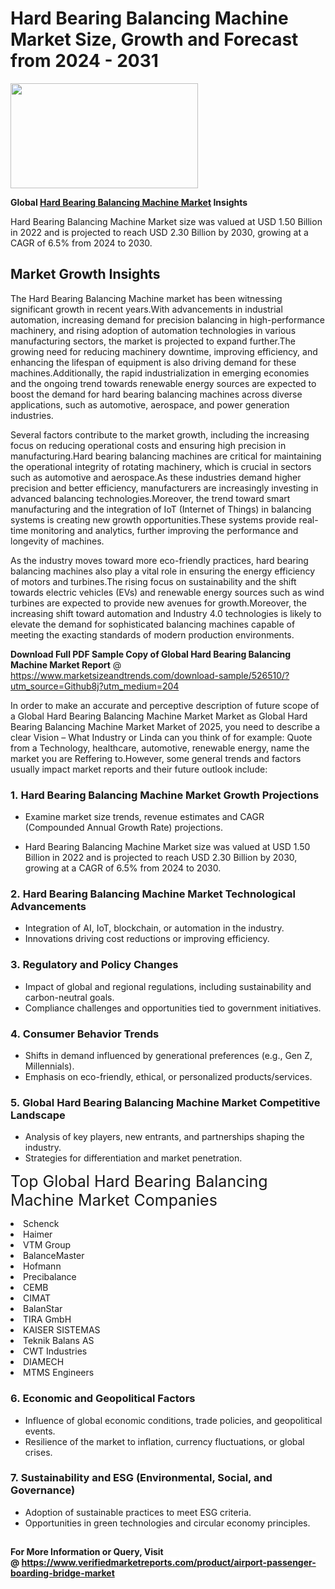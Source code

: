 <H1>Hard Bearing Balancing Machine Market Size, Growth and Forecast from 2024 - 2031</H1><img class="aligncenter size-medium wp-image-584254" src="https://thirdeyenews.in/wp-content/uploads/2024/09/Global-Market-Research-300x168.jpeg" alt="" width="300" height="168" /><p><strong>Global&nbsp;<a href="https://www.marketsizeandtrends.com/download-sample/526510/?utm_source=Github8j?utm_medium=204">Hard Bearing Balancing Machine Market</a> Insights</strong></p><p>Hard Bearing Balancing Machine Market size was valued at USD 1.50 Billion in 2022 and is projected to reach USD 2.30 Billion by 2030, growing at a CAGR of 6.5% from 2024 to 2030.</p><p><h2>Market Growth Insights</h2> <p>The Hard Bearing Balancing Machine market has been witnessing significant growth in recent years.With advancements in industrial automation, increasing demand for precision balancing in high-performance machinery, and rising adoption of automation technologies in various manufacturing sectors, the market is projected to expand further.The growing need for reducing machinery downtime, improving efficiency, and enhancing the lifespan of equipment is also driving demand for these machines.Additionally, the rapid industrialization in emerging economies and the ongoing trend towards renewable energy sources are expected to boost the demand for hard bearing balancing machines across diverse applications, such as automotive, aerospace, and power generation industries.</p> <p>Several factors contribute to the market growth, including the increasing focus on reducing operational costs and ensuring high precision in manufacturing.Hard bearing balancing machines are critical for maintaining the operational integrity of rotating machinery, which is crucial in sectors such as automotive and aerospace.As these industries demand higher precision and better efficiency, manufacturers are increasingly investing in advanced balancing technologies.Moreover, the trend toward smart manufacturing and the integration of IoT (Internet of Things) in balancing systems is creating new growth opportunities.These systems provide real-time monitoring and analytics, further improving the performance and longevity of machines.</p> <p>As the industry moves toward more eco-friendly practices, hard bearing balancing machines also play a vital role in ensuring the energy efficiency of motors and turbines.The rising focus on sustainability and the shift towards electric vehicles (EVs) and renewable energy sources such as wind turbines are expected to provide new avenues for growth.Moreover, the increasing shift toward automation and Industry 4.0 technologies is likely to elevate the demand for sophisticated balancing machines capable of meeting the exacting standards of modern production environments.</p> <p><span class=""><strong>Download Full PDF Sample Copy of Global Hard Bearing Balancing Machine Market Report</strong> @ <a href="https://www.marketsizeandtrends.com/download-sample/526510/?utm_source=Github8j?utm_medium=204" target="_blank">https://www.marketsizeandtrends.com/download-sample/526510/?utm_source=Github8j?utm_medium=204</a></span></p><p>In order to make an accurate and perceptive description of future scope of a Global&nbsp;Hard Bearing Balancing Machine Market Market as Global&nbsp;Hard Bearing Balancing Machine Market Market of 2025, you need to describe a clear Vision &ndash; What Industry or Linda can you think of for example: Quote from a Technology, healthcare, automotive, renewable energy, name the market you are Reffering to.However, some general trends and factors usually impact market reports and their future outlook include:</p><h3>1.&nbsp;<strong>Hard Bearing Balancing Machine Market Growth Projections</strong></h3><ul><li>Examine market size trends, revenue estimates and CAGR (Compounded Annual Growth Rate) projections.</li><li><p>Hard Bearing Balancing Machine Market size was valued at USD 1.50 Billion in 2022 and is projected to reach USD 2.30 Billion by 2030, growing at a CAGR of 6.5% from 2024 to 2030.</p></li></ul><h3>2.&nbsp;<strong>Hard Bearing Balancing Machine Market Technological Advancements</strong></h3><ul><li>Integration of AI, IoT, blockchain, or automation in the industry.</li><li>Innovations driving cost reductions or improving efficiency.</li></ul><h3>3.&nbsp;<strong>Regulatory and Policy Changes</strong></h3><ul><li>Impact of global and regional regulations, including sustainability and carbon-neutral goals.</li><li>Compliance challenges and opportunities tied to government initiatives.</li></ul><h3>4.&nbsp;<strong>Consumer Behavior Trends</strong></h3><ul><li>Shifts in demand influenced by generational preferences (e.g., Gen Z, Millennials).</li><li>Emphasis on eco-friendly, ethical, or personalized products/services.</li></ul><h3>5.&nbsp;<strong>Global Hard Bearing Balancing Machine Market Competitive Landscape</strong></h3><ul><li>Analysis of key players, new entrants, and partnerships shaping the industry.</li><li>Strategies for differentiation and market penetration.</li></ul><p data-pm-slice="1 1 []"><span style="color: inherit; font-family: inherit; font-size: 25px;">Top Global Hard Bearing Balancing Machine Market Companies</span></p><div class="" data-test-id=""><p><li>Schenck</li><li> Haimer</li><li> VTM Group</li><li> BalanceMaster</li><li> Hofmann</li><li> Precibalance</li><li> CEMB</li><li> CIMAT</li><li> BalanStar</li><li> TIRA GmbH</li><li> KAISER SISTEMAS</li><li> Teknik Balans AS</li><li> CWT Industries</li><li> DIAMECH</li><li> MTMS Engineers</li></p></div><h3>6.&nbsp;<strong>Economic and Geopolitical Factors</strong></h3><ul><li>Influence of global economic conditions, trade policies, and geopolitical events.</li><li>Resilience of the market to inflation, currency fluctuations, or global crises.</li></ul><h3>7.&nbsp;<strong>Sustainability and ESG (Environmental, Social, and Governance)</strong></h3><ul><li>Adoption of sustainable practices to meet ESG criteria.</li><li>Opportunities in green technologies and circular economy principles.</li></ul><h2><strong style="font-size: 14px;">For More Information or Query, Visit @&nbsp;</strong><a style="background-color: #ffffff; font-size: 14px;" href="https://www.marketsizeandtrends.com/report/hard-bearing-balancing-machine-market/" target="_blank">https://www.verifiedmarketreports.com/product/airport-passenger-boarding-bridge-market</a></h2>